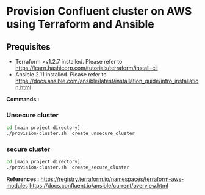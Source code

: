 # Provision Confluent cluster on AWS using Terraform and Ansible 
## Prequisites
- Terraform >v1.2.7 installed. Please refer to https://learn.hashicorp.com/tutorials/terraform/install-cli
- Ansible 2.11 installed. Please refer to https://docs.ansible.com/ansible/latest/installation_guide/intro_installation.html

**Commands :**
### Unsecure cluster
```sh
cd [main project directory]
./provision-cluster.sh  create_unsecure_cluster
```
### secure cluster
```sh
cd [main project directory]
./provision-cluster.sh  create_secure_cluster
```
**References :**
https://registry.terraform.io/namespaces/terraform-aws-modules
https://docs.confluent.io/ansible/current/overview.html